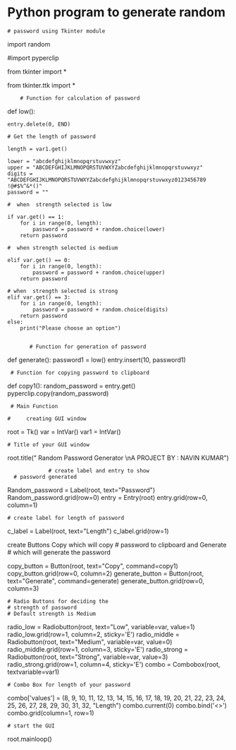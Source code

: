 
# Python program to generate random

    # password using Tkinter module

import random

#import pyperclip

from tkinter import *

from tkinter.ttk import *


        # Function for calculation of password

def low():

	entry.delete(0, END)

	# Get the length of password
	
	length = var1.get()

	lower = "abcdefghijklmnopqrstuvwxyz"
	upper = "ABCDEFGHIJKLMNOPQRSTUVWXYZabcdefghijklmnopqrstuvwxyz"
	digits = "ABCDEFGHIJKLMNOPQRSTUVWXYZabcdefghijklmnopqrstuvwxyz0123456789 !@#$%^&*()"
	password = ""

	#  when  strength selected is low
    
	if var.get() == 1:
		for i in range(0, length):
			password = password + random.choice(lower)
		return password

	#  when strength selected is medium
    
	elif var.get() == 0:
		for i in range(0, length):
			password = password + random.choice(upper)
		return password

	# when  strength selected is strong
	elif var.get() == 3:
		for i in range(0, length):
			password = password + random.choice(digits)
		return password
	else:
		print("Please choose an option")


           # Function for generation of password

def generate():
	password1 = low()
	entry.insert(10, password1)


     # Function for copying password to clipboard

def copy1():
	random_password = entry.get()
	pyperclip.copy(random_password)


     # Main Function

    #     creating GUI window

root = Tk()
var = IntVar()
var1 = IntVar()

    # Title of your GUI window

root.title(" Random Password Generator \nA PROJECT BY : NAVIN KUMAR")


                 # create label and entry to show
      # password generated
Random_password = Label(root, text="Password")
Random_password.grid(row=0)
entry = Entry(root)
entry.grid(row=0, column=1)

    # create label for length of password

c_label = Label(root, text="Length")
c_label.grid(row=1)

 create Buttons Copy which will copy
     # password to clipboard and Generate
     # which will generate the password

copy_button = Button(root, text="Copy", command=copy1)
copy_button.grid(row=0, column=2)
generate_button = Button(root, text="Generate", command=generate)
generate_button.grid(row=0, column=3)

    # Radio Buttons for deciding the
    # strength of password
    # Default strength is Medium

radio_low = Radiobutton(root, text="Low", variable=var, value=1)
radio_low.grid(row=1, column=2, sticky='E')
radio_middle = Radiobutton(root, text="Medium", variable=var, value=0)
radio_middle.grid(row=1, column=3, sticky='E')
radio_strong = Radiobutton(root, text="Strong", variable=var, value=3)
radio_strong.grid(row=1, column=4, sticky='E')
combo = Combobox(root, textvariable=var1)

    # Combo Box for length of your password

combo['values'] = (8, 9, 10, 11, 12, 13, 14, 15, 16,
				17, 18, 19, 20, 21, 22, 23, 24, 25,
				26, 27, 28, 29, 30, 31, 32, "Length")
combo.current(0)
combo.bind('<<ComboboxSelected>>')
combo.grid(column=1, row=1)

   

	# start the GUI
	
root.mainloop()
